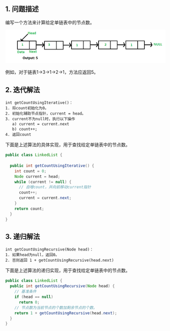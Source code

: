 ## 1. 问题描述

编写一个方法来计算给定单链表中的节点数。

<img src="../assets/FindLinkedList_Length.png">

例如，对于链表1->3->1->2->1，方法应返回5。

## 2. 迭代解法

```
int getCountUsingIterative()：
1. 将count初始化为0。
2. 初始化辅助节点指针，current = head。
3. current不为null时，执行以下操作
   a) current = current.next
   b) count++;
4. 返回count
```

下面是上述算法的具体实现，用于查找给定单链表中的节点数。

```java
public class LinkedList {

  public int getCountUsingIterative() {
    int count = 0;
    Node current = head;
    while (current != null) {
      // 自增count，并向前移动current指针
      count++;
      current = current.next;
    }
    return count;
  }
}
```

## 3. 递归解法

```
int getCountUsingRecursive(Node head)：
1. 如果head为null，返回0。
2. 否则返回 1 + getCountUsingRecursive(head.next) 
```

下面是上述算法的递归实现，用于查找给定单链表中的节点数。

```java
public class LinkedList {
  public int getCountUsingRecursive(Node head) {
    // 基准条件
    if (head == null)
      return 0;
    // 节点数为当前节点的个数加剩余节点的个数。
    return 1 + getCountUsingRecursive(head.next);
  }
}
```